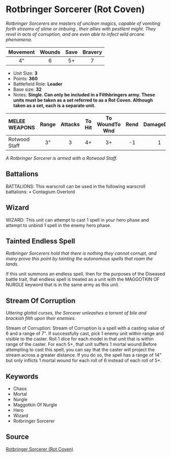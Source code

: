 # Rotbringer Sorcerer (Rot Coven)

_Rotbringer Sorcerers are masters of unclean magics, capable of vomiting forth streams of slime or imbuing , their allies with pestilent might. They revel in acts of corruption, and are even able to infect wild arcane phenomena._


| Movement | Wounds | Save | Bravery |
|:--------:|:------:|:----:|:-------:|
| 4" | 6 | 5+ | 7 |

* Unit Size: **3**
* Points: **360**
* Battlefield Role: **Leader**
* Base size: **32**
* Notes: **Single. Can only be included in a Filthbringers army. These units must be taken as a set referred to as a Rot Coven. Although taken as a set, each is a separate unit.**

| MELEE WEAPONS | Range | Attacks | To Hit | To WoundTo Wnd | Rend | DamageDmg |
|:---|:--:|:--:|:--:|:--:|:--:|:--:|
| Rotwood Staff | 3" | 3 | 4+ | 3+ | -1 | 1 |


_A Rotbringer Sorcerer is armed with a Rotwood Staff._

## Battalions

BATTALIONS: This warscroll can be used in the following warscroll battalions: • Contagium Overlord

## Wizard

WIZARD: This unit can attempt to cast 1 spell in your hero phase and attempt to unbind 1 spell in the enemy hero phase.

## Tainted Endless Spell

_Rotbringer Sorcerers hold that there is nothing they cannot corrupt, and many prove this point by tainting the autonomous spells that roam the lands._

If this unit summons an endless spell, then for the purposes of the Diseased battle trait, that endless spell is treated as a unit with the MAGGOTKIN OF NURGLE keyword that is in the same army as this unit.

## Stream Of Corruption

_Uttering glottal curses, the Sorcerer unleashes a torrent of bile and brackish filth upon their enemies._

Stream of Corruption: Stream of Corruption is a spell with a casting value of 6 and a range of 7". If successfully cast, pick 1 enemy unit within range and visible to the caster. Roll 1 dice for each model in that unit that is within range of the caster. For each 5+, that unit suffers 1 mortal wound.Before attempting to cast this spell, you can say that the caster will project the stream across a greater distance. If you do so, the spell has a range of 14" but only inflicts 1 mortal wound for each roll of 6 instead of each roll of 5+.

## Keywords

* Chaos
* Mortal
* Nurgle
* Maggotkin Of Nurgle
* Hero
* Wizard
* Rotbringer Sorcerer


## Source

[Rotbringer Sorcerer (Rot Coven)](https://wahapedia.ru/aos3/factions/maggotkin-of-nurgle/Rotbringer-Sorcerer-Rot-Coven-)
